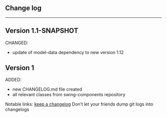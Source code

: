## Change log
----------------------

Version 1.1-SNAPSHOT
-------------

CHANGED:

- update of model-data dependency to new version 1.12

Version 1
-------------

ADDED:

- new CHANGELOG.md file created
- all relevant classes from swing-components repository

Notable links:
[keep a changelog](http://keepachangelog.com/en/1.0.0/) Don’t let your friends dump git logs into changelogs

